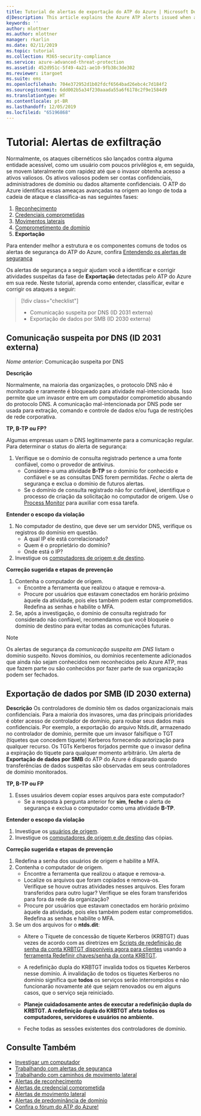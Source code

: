 ```yaml
---
title: Tutorial de alertas de exportação do ATP do Azure | Microsoft Docs
d|Description: This article explains the Azure ATP alerts issued when attacks typically part of exfiltration phase efforts are detected against your organization.
keywords: ''
author: mlottner
ms.author: mlottner
manager: rkarlin
ms.date: 02/11/2019
ms.topic: tutorial
ms.collection: M365-security-compliance
ms.service: azure-advanced-threat-protection
ms.assetid: 452d951c-5f49-4a21-ae10-9fb38c3de302
ms.reviewer: itargoet
ms.suite: ems
ms.openlocfilehash: 704e372952d1b02fdcf6564bad26ebc4c7d184f2
ms.sourcegitcommit: 6dd002b5a34f230aaada55a6f6178c2f9e1584d9
ms.translationtype: HT
ms.contentlocale: pt-BR
ms.lasthandoff: 12/05/2019
ms.locfileid: "65196868"
---
```

# <a name="tutorial-exfiltration-alerts"></a>Tutorial: Alertas de exfiltração  

Normalmente, os ataques cibernéticos são lançados contra alguma entidade acessível, como um usuário com poucos privilégios e, em seguida, se movem lateralmente com rapidez até que o invasor obtenha acesso a ativos valiosos. Os ativos valiosos podem ser contas confidenciais, administradores de domínio ou dados altamente confidenciais. O ATP do Azure identifica essas ameaças avançadas na origem ao longo de toda a cadeia de ataque e classifica-as nas seguintes fases:

1. [Reconhecimento](atp-reconnaissance-alerts.md)
2. [Credenciais comprometidas](atp-compromised-credentials-alerts.md)
3. [Movimentos laterais](atp-lateral-movement-alerts.md)
4. [Comprometimento de domínio](atp-domain-dominance-alerts.md)
5. **Exportação**

Para entender melhor a estrutura e os componentes comuns de todos os alertas de segurança do ATP do Azure, confira [Entendendo os alertas de segurança](understanding-security-alerts.md)

Os alertas de segurança a seguir ajudam você a identificar e corrigir atividades suspeitas da fase de **Exportação** detectadas pelo ATP do Azure em sua rede. Neste tutorial, aprenda como entender, classificar, evitar e corrigir os ataques a seguir:

> [!div class="checklist"]
> * Comunicação suspeita por DNS (ID 2031 externa)
> * Exportação de dados por SMB (ID 2030 externa)

## <a name="suspicious-communication-over-dns-external-id-2031"></a>Comunicação suspeita por DNS (ID 2031 externa) 

*Nome anterior*: Comunicação suspeita por DNS

**Descrição**

Normalmente, na maioria das organizações, o protocolo DNS não é monitorado e raramente é bloqueado para atividade mal-intencionada. Isso permite que um invasor entre em um computador comprometido abusando do protocolo DNS. A comunicação mal-intencionada por DNS pode ser usada para extração, comando e controle de dados e/ou fuga de restrições de rede corporativa.

**TP, B-TP ou FP?**
 
Algumas empresas usam o DNS legitimamente para a comunicação regular. Para determinar o status do alerta de segurança:

1. Verifique se o domínio de consulta registrado pertence a uma fonte confiável, como o provedor de antivírus.  
    - Considere-a uma atividade **B-TP** se o domínio for conhecido e confiável e se as consultas DNS forem permitidas. *Feche* o alerta de segurança e exclua o domínio de futuros alertas.  
    - Se o domínio de consulta registrado não for confiável, identifique o processo de criação da solicitação no computador de origem. Use o [Process Monitor](https://docs.microsoft.com/sysinternals/downloads/procmon) para auxiliar com essa tarefa.

**Entender o escopo da violação**

1. No computador de destino, que deve ser um servidor DNS, verifique os registros do domínio em questão.
    - A qual IP ele está correlacionado?
    - Quem é o proprietário do domínio?
    - Onde está o IP?
1. Investigue os [computadores de origem e de destino](investigate-a-computer.md).

**Correção sugerida e etapas de prevenção**

1. Contenha o computador de origem.
    - Encontre a ferramenta que realizou o ataque e remova-a.
    - Procure por usuários que estavam conectados em horário próximo àquele da atividade, pois eles também podem estar comprometidos. Redefina as senhas e habilite o MFA.
2. Se, após a investigação, o domínio de consulta registrado for considerado não confiável, recomendamos que você bloqueie o domínio de destino para evitar todas as comunicações futuras.

> [!NOTE]
> Os alertas de segurança da *comunicação suspeita em DNS* listam o domínio suspeito. Novos domínios, ou domínios recentemente adicionados que ainda não sejam conhecidos nem reconhecidos pelo Azure ATP, mas que fazem parte ou são conhecidos por fazer parte de sua organização podem ser fechados.

## <a name="data-exfiltration-over-smb-external-id-2030"></a>Exportação de dados por SMB (ID 2030 externa)

**Descrição** Os controladores de domínio têm os dados organizacionais mais confidenciais. Para a maioria dos invasores, uma das principais prioridades é obter acesso de controlador de domínio, para roubar seus dados mais confidenciais. Por exemplo, a exportação do arquivo Ntds.dit, armazenado no controlador de domínio, permite que um invasor falsifique o TGT (tíquetes que concedem tíquete) Kerberos fornecendo autorização para qualquer recurso. Os TGTs Kerberos forjados permite que o invasor defina a expiração do tíquete para qualquer momento arbitrário. Um alerta de **Exportação de dados por SMB** do ATP do Azure é disparado quando transferências de dados suspeitas são observadas em seus controladores de domínio monitorados.

**TP, B-TP ou FP**
1. Esses usuários devem copiar esses arquivos para este computador?  
    - Se a resposta à pergunta anterior for **sim**, **feche** o alerta de segurança e exclua o computador como uma atividade **B-TP**.

**Entender o escopo da violação**
1. Investigue os [usuários de origem](investigate-a-user.md).  
2. Investigue os [computadores de origem e de destino](investigate-a-computer.md) das cópias. 

**Correção sugerida e etapas de prevenção**
1. Redefina a senha dos usuários de origem e habilite a MFA.
2. Contenha o computador de origem.
    - Encontre a ferramenta que realizou o ataque e remova-a.
    - Localize os arquivos que foram copiados e remova-os. 
    <br>Verifique se houve outras atividades nesses arquivos. Eles foram transferidos para outro lugar? Verifique se eles foram transferidos para fora da rede da organização? 
    - Procure por usuários que estavam conectados em horário próximo àquele da atividade, pois eles também podem estar comprometidos. Redefina as senhas e habilite o MFA.
3. Se um dos arquivos for o **ntds.dit**:
    - Altere o Tíquete de concessão de tíquete Kerberos (KRBTGT) duas vezes de acordo com as diretrizes em [Scripts de redefinição de senha da conta KRBTGT disponíveis agora para clientes](https://cloudblogs.microsoft.com/microsoftsecure/2015/02/11/krbtgt-account-password-reset-scripts-now-available-for-customers/) usando a [ferramenta Redefinir chaves/senha da conta KRBTGT](https://gallery.technet.microsoft.com/Reset-the-krbtgt-account-581a9e51). 
    - A redefinição dupla do KRBTGT invalida todos os tíquetes Kerberos nesse domínio. A invalidação de todos os tíquetes Kerberos no domínio significa que **todos** os serviços serão interrompidos e não funcionarão novamente até que sejam renovados ou em alguns casos, que o serviço seja reiniciado.

    - **Planeje cuidadosamente antes de executar a redefinição dupla do KRBTGT. A redefinição dupla do KRBTGT afeta todos os computadores, servidores e usuários no ambiente.**

   - Feche todas as sessões existentes dos controladores de domínio. 

## <a name="see-also"></a>Consulte Também

- [Investigar um computador](investigate-a-computer.md)
- [Trabalhando com alertas de segurança](working-with-suspicious-activities.md)
- [Trabalhando com caminhos de movimento lateral](use-case-lateral-movement-path.md)
- [Alertas de reconhecimento](atp-reconnaissance-alerts.md)
- [Alertas de credencial comprometida](atp-compromised-credentials-alerts.md)
- [Alertas de movimento lateral](atp-lateral-movement-alerts.md)
- [Alertas de predominância de domínio](atp-domain-dominance-alerts.md)
- [Confira o fórum do ATP do Azure!](https://aka.ms/azureatpcommunity)
